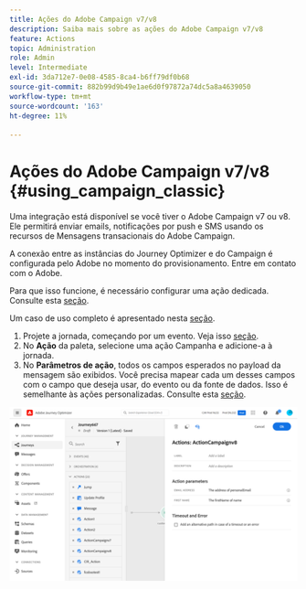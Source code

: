 ```yaml
---
title: Ações do Adobe Campaign v7/v8
description: Saiba mais sobre as ações do Adobe Campaign v7/v8
feature: Actions
topic: Administration
role: Admin
level: Intermediate
exl-id: 3da712e7-0e08-4585-8ca4-b6ff79df0b68
source-git-commit: 882b99d9b49e1ae6d0f97872a74dc5a8a4639050
workflow-type: tm+mt
source-wordcount: '163'
ht-degree: 11%

---
```


# Ações do Adobe Campaign v7/v8 {#using_campaign_classic}

Uma integração está disponível se você tiver o Adobe Campaign v7 ou v8. Ele permitirá enviar emails, notificações por push e SMS usando os recursos de Mensagens transacionais do Adobe Campaign.

A conexão entre as instâncias do Journey Optimizer e do Campaign é configurada pelo Adobe no momento do provisionamento. Entre em contato com o Adobe.

Para que isso funcione, é necessário configurar uma ação dedicada. Consulte esta [seção](../action/acc-action.md).

Um caso de uso completo é apresentado nesta [seção](../building-journeys/campaign-classic-use-case.md).

1. Projete a jornada, começando por um evento. Veja isso [seção](../building-journeys/journey.md).
1. No **Ação** da paleta, selecione uma ação Campanha e adicione-a à jornada.
1. No **Parâmetros de ação**, todos os campos esperados no payload da mensagem são exibidos. Você precisa mapear cada um desses campos com o campo que deseja usar, do evento ou da fonte de dados. Isso é semelhante às ações personalizadas. Consulte esta [seção](../building-journeys/using-custom-actions.md).

![](assets/accintegration2.png)
